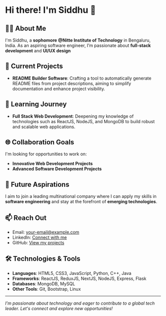 # Hi there! I'm Siddhu 👋

## 🧑‍💻 About Me

I'm Siddhu, a **sophomore**  **@Nitte Institute of Technology** in Bengaluru, India. As an aspiring software engineer, I’m passionate about **full-stack development** and **UI/UX design**
## 🔧 Current Projects

- **README Builder Software**: Crafting a tool to automatically generate README files from project descriptions, aiming to simplify documentation and enhance project visibility.

## 🌱 Learning Journey

- **Full Stack Web Development**: Deepening my knowledge of technologies such as ReactJS, NodeJS, and MongoDB to build robust and scalable web applications.

## 🌐 Collaboration Goals

I'm looking for opportunities to work on:
- **Innovative Web Development Projects**
- **Advanced Software Development Projects**

## 🚀 Future Aspirations

I aim to join a leading multinational company where I can apply my skills in **software engineering** and stay at the forefront of **emerging technologies**.

## 📫 Reach Out

- Email: [your-email@example.com](mailto:your-email@example.com)
- LinkedIn: [Connect with me](#)
- GitHub: [View my projects](#)

## 🛠️ Technologies & Tools

- **Languages**: HTML5, CSS3, JavaScript, Python, C++, Java
- **Frameworks**: ReactJS, ReduxJS, NextJS, NodeJS, Express, Flask
- **Databases**: MongoDB, MySQL
- **Other Tools**: Git, Bootstrap, Linux

---

*I’m passionate about technology and eager to contribute to a global tech leader. Let's connect and explore new opportunities!*
